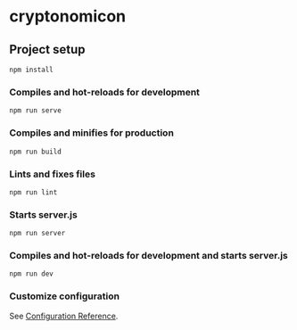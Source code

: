 # cryptonomicon

## Project setup
```
npm install
```

### Compiles and hot-reloads for development
```
npm run serve
```

### Compiles and minifies for production
```
npm run build
```

### Lints and fixes files
```
npm run lint
```

### Starts server.js
```
npm run server
```

### Compiles and hot-reloads for development and starts server.js
```
npm run dev
```

### Customize configuration
See [Configuration Reference](https://cli.vuejs.org/config/).
